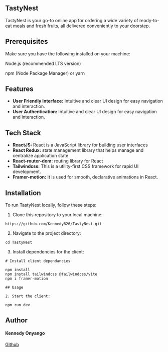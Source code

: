 ## TastyNest
TastyNest is your go-to online app for ordering a wide variety of ready-to-eat meals and fresh fruits, all delivered conveniently to your doorstep.

## Prerequisites
Make sure you have the following installed on your machine:

Node.js (recommended LTS version)

npm (Node Package Manager) or yarn

## Features
* **User Friendly Interface:** Intuitive and clear UI design for easy navigation and interaction.
* **User Authentication:** Intuitive and clear UI design for easy navigation and interaction.

## Tech Stack
* **ReactJS:** React is a JavaScript library for building user interfaces
* **React Redux:** state management library that helps manage and centralize application state
* **React-router-dom:** routing library for React 
* **Tailwindcss:** This is a utility-first CSS framework for rapid UI development.
* **Framer-motion:** It is used for smooth, declarative animations in React.
  
## Installation
To run TastyNest locally, follow these steps:

1. Clone this repository to your local machine:
   
`https://github.com/Kennedy826/TastyNest.git`

2. Navigate to the project directory:

`cd TastyNest`

3. Install dependencies for the client:

```
# Install client dependancies

npm install
npm install tailwindcss @tailwindcss/vite
npm i framer-motion

## Usage

2. Start the client:

npm run dev
```

## Author
#### Kennedy Onyango
[Github](https://github.com/Kennedy826)
